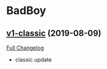 # BadBoy

## [v1-classic](https://github.com/funkydude/BadBoy/tree/v1-classic) (2019-08-09)
[Full Changelog](https://github.com/funkydude/BadBoy/compare/v8.2.3...v1-classic)

- classic update  

